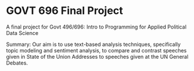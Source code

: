 # GOVT 696 Final Project 

A final project for Govt 496/696: Intro to Programming for Applied Political Data Science

Summary: Our aim is to use text-based analysis techniques, specifically topic modeling and sentiment analysis, to compare and contrast speeches given in State of the Union Addresses to speeches given at the UN General Debates.
